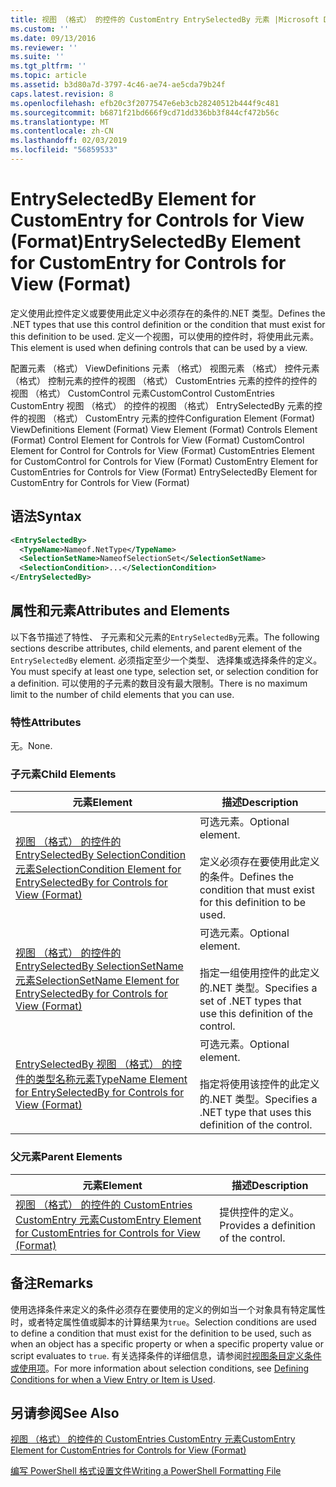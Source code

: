 ```yaml
---
title: 视图 （格式） 的控件的 CustomEntry EntrySelectedBy 元素 |Microsoft Docs
ms.custom: ''
ms.date: 09/13/2016
ms.reviewer: ''
ms.suite: ''
ms.tgt_pltfrm: ''
ms.topic: article
ms.assetid: b3d80a7d-3797-4c46-ae74-ae5cda79b24f
caps.latest.revision: 8
ms.openlocfilehash: efb20c3f2077547e6eb3cb28240512b444f9c481
ms.sourcegitcommit: b6871f21bd666f9cd71dd336bb3f844cf472b56c
ms.translationtype: MT
ms.contentlocale: zh-CN
ms.lasthandoff: 02/03/2019
ms.locfileid: "56859533"
---
```

# <a name="entryselectedby-element-for-customentry-for-controls-for-view-format"></a><span data-ttu-id="cc6a8-102">EntrySelectedBy Element for CustomEntry for Controls for View (Format)</span><span class="sxs-lookup"><span data-stu-id="cc6a8-102">EntrySelectedBy Element for CustomEntry for Controls for View (Format)</span></span>

<span data-ttu-id="cc6a8-103">定义使用此控件定义或要使用此定义中必须存在的条件的.NET 类型。</span><span class="sxs-lookup"><span data-stu-id="cc6a8-103">Defines the .NET types that use this control definition or the condition that must exist for this definition to be used.</span></span> <span data-ttu-id="cc6a8-104">定义一个视图，可以使用的控件时，将使用此元素。</span><span class="sxs-lookup"><span data-stu-id="cc6a8-104">This element is used when defining controls that can be used by a view.</span></span>

<span data-ttu-id="cc6a8-105">配置元素 （格式） ViewDefinitions 元素 （格式） 视图元素 （格式） 控件元素 （格式） 控制元素的控件的视图 （格式） CustomEntries 元素的控件的控件的视图 （格式） CustomControl 元素CustomControl CustomEntries CustomEntry 视图 （格式） 的控件的视图 （格式） EntrySelectedBy 元素的控件的视图 （格式） CustomEntry 元素的控件</span><span class="sxs-lookup"><span data-stu-id="cc6a8-105">Configuration Element (Format) ViewDefinitions Element (Format) View Element (Format) Controls Element (Format) Control Element for Controls for View (Format) CustomControl Element for Control for Controls for View (Format) CustomEntries Element for CustomControl for Controls for View (Format) CustomEntry Element for CustomEntries for Controls for View (Format) EntrySelectedBy Element for CustomEntry for Controls for View (Format)</span></span>

## <a name="syntax"></a><span data-ttu-id="cc6a8-106">语法</span><span class="sxs-lookup"><span data-stu-id="cc6a8-106">Syntax</span></span>

```xml
<EntrySelectedBy>
  <TypeName>Nameof.NetType</TypeName>
  <SelectionSetName>NameofSelectionSet</SelectionSetName>
  <SelectionCondition>...</SelectionCondition>
</EntrySelectedBy>
```

## <a name="attributes-and-elements"></a><span data-ttu-id="cc6a8-107">属性和元素</span><span class="sxs-lookup"><span data-stu-id="cc6a8-107">Attributes and Elements</span></span>

<span data-ttu-id="cc6a8-108">以下各节描述了特性、 子元素和父元素的`EntrySelectedBy`元素。</span><span class="sxs-lookup"><span data-stu-id="cc6a8-108">The following sections describe attributes, child elements, and parent element of the `EntrySelectedBy` element.</span></span> <span data-ttu-id="cc6a8-109">必须指定至少一个类型、 选择集或选择条件的定义。</span><span class="sxs-lookup"><span data-stu-id="cc6a8-109">You must specify at least one type, selection set, or selection condition for a definition.</span></span> <span data-ttu-id="cc6a8-110">可以使用的子元素的数目没有最大限制。</span><span class="sxs-lookup"><span data-stu-id="cc6a8-110">There is no maximum limit to the number of child elements that you can use.</span></span>

### <a name="attributes"></a><span data-ttu-id="cc6a8-111">特性</span><span class="sxs-lookup"><span data-stu-id="cc6a8-111">Attributes</span></span>

<span data-ttu-id="cc6a8-112">无。</span><span class="sxs-lookup"><span data-stu-id="cc6a8-112">None.</span></span>

### <a name="child-elements"></a><span data-ttu-id="cc6a8-113">子元素</span><span class="sxs-lookup"><span data-stu-id="cc6a8-113">Child Elements</span></span>

|<span data-ttu-id="cc6a8-114">元素</span><span class="sxs-lookup"><span data-stu-id="cc6a8-114">Element</span></span>|<span data-ttu-id="cc6a8-115">描述</span><span class="sxs-lookup"><span data-stu-id="cc6a8-115">Description</span></span>|
|-------------|-----------------|
|[<span data-ttu-id="cc6a8-116">视图 （格式） 的控件的 EntrySelectedBy SelectionCondition 元素</span><span class="sxs-lookup"><span data-stu-id="cc6a8-116">SelectionCondition Element for EntrySelectedBy for Controls for View (Format)</span></span>](./selectioncondition-element-for-entryselectedby-for-controls-for-view-format.md)|<span data-ttu-id="cc6a8-117">可选元素。</span><span class="sxs-lookup"><span data-stu-id="cc6a8-117">Optional element.</span></span><br /><br /> <span data-ttu-id="cc6a8-118">定义必须存在要使用此定义的条件。</span><span class="sxs-lookup"><span data-stu-id="cc6a8-118">Defines the condition that must exist for this definition to be used.</span></span>|
|[<span data-ttu-id="cc6a8-119">视图 （格式） 的控件的 EntrySelectedBy SelectionSetName 元素</span><span class="sxs-lookup"><span data-stu-id="cc6a8-119">SelectionSetName Element for EntrySelectedBy for Controls for View (Format)</span></span>](./selectionsetname-element-for-entryselectedby-for-controls-for-view-format.md)|<span data-ttu-id="cc6a8-120">可选元素。</span><span class="sxs-lookup"><span data-stu-id="cc6a8-120">Optional element.</span></span><br /><br /> <span data-ttu-id="cc6a8-121">指定一组使用控件的此定义的.NET 类型。</span><span class="sxs-lookup"><span data-stu-id="cc6a8-121">Specifies a set of .NET types that use this definition of the control.</span></span>|
|[<span data-ttu-id="cc6a8-122">EntrySelectedBy 视图 （格式） 的控件的类型名称元素</span><span class="sxs-lookup"><span data-stu-id="cc6a8-122">TypeName Element for EntrySelectedBy for Controls for View (Format)</span></span>](./typename-element-for-entryselectedby-for-controls-for-view-format.md)|<span data-ttu-id="cc6a8-123">可选元素。</span><span class="sxs-lookup"><span data-stu-id="cc6a8-123">Optional element.</span></span><br /><br /> <span data-ttu-id="cc6a8-124">指定将使用该控件的此定义的.NET 类型。</span><span class="sxs-lookup"><span data-stu-id="cc6a8-124">Specifies a .NET type that uses this definition of the control.</span></span>|

### <a name="parent-elements"></a><span data-ttu-id="cc6a8-125">父元素</span><span class="sxs-lookup"><span data-stu-id="cc6a8-125">Parent Elements</span></span>

|<span data-ttu-id="cc6a8-126">元素</span><span class="sxs-lookup"><span data-stu-id="cc6a8-126">Element</span></span>|<span data-ttu-id="cc6a8-127">描述</span><span class="sxs-lookup"><span data-stu-id="cc6a8-127">Description</span></span>|
|-------------|-----------------|
|[<span data-ttu-id="cc6a8-128">视图 （格式） 的控件的 CustomEntries CustomEntry 元素</span><span class="sxs-lookup"><span data-stu-id="cc6a8-128">CustomEntry Element for CustomEntries for Controls for View (Format)</span></span>](./customentry-element-for-customentries-for-controls-for-view-format.md)|<span data-ttu-id="cc6a8-129">提供控件的定义。</span><span class="sxs-lookup"><span data-stu-id="cc6a8-129">Provides a definition of the control.</span></span>|

## <a name="remarks"></a><span data-ttu-id="cc6a8-130">备注</span><span class="sxs-lookup"><span data-stu-id="cc6a8-130">Remarks</span></span>

<span data-ttu-id="cc6a8-131">使用选择条件来定义的条件必须存在要使用的定义的例如当一个对象具有特定属性时，或者特定属性值或脚本的计算结果为`true`。</span><span class="sxs-lookup"><span data-stu-id="cc6a8-131">Selection conditions are used to define a condition that must exist for the definition to be used, such as when an object has a specific property or when a specific property value or script evaluates to `true`.</span></span> <span data-ttu-id="cc6a8-132">有关选择条件的详细信息，请参阅[时视图条目定义条件或使用项](./defining-conditions-for-displaying-data.md)。</span><span class="sxs-lookup"><span data-stu-id="cc6a8-132">For more information about selection conditions, see [Defining Conditions for when a View Entry or Item is Used](./defining-conditions-for-displaying-data.md).</span></span>

## <a name="see-also"></a><span data-ttu-id="cc6a8-133">另请参阅</span><span class="sxs-lookup"><span data-stu-id="cc6a8-133">See Also</span></span>

[<span data-ttu-id="cc6a8-134">视图 （格式） 的控件的 CustomEntries CustomEntry 元素</span><span class="sxs-lookup"><span data-stu-id="cc6a8-134">CustomEntry Element for CustomEntries for Controls for View (Format)</span></span>](./customentry-element-for-customentries-for-controls-for-view-format.md)

[<span data-ttu-id="cc6a8-135">编写 PowerShell 格式设置文件</span><span class="sxs-lookup"><span data-stu-id="cc6a8-135">Writing a PowerShell Formatting File</span></span>](./writing-a-powershell-formatting-file.md)
